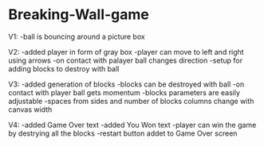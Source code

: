 # Breaking-Wall-game
V1:
  -ball is bouncing around a picture box

V2:
  -added player in form of gray box
  -player can move to left and right using arrows
  -on contact with palayer ball changes direction 
  -setup for adding blocks to destroy with ball

V3:
  -added generation of blocks
  -blocks can be destroyed with ball 
  -on contact with player ball gets momentum
  -blocks parameters are easily adjustable
  -spaces from sides and number of blocks columns change with canvas width 

V4:
  -added Game Over text
  -added You Won text
  -player can win the game by destrying all the blocks
  -restart button addet to Game Over screen
